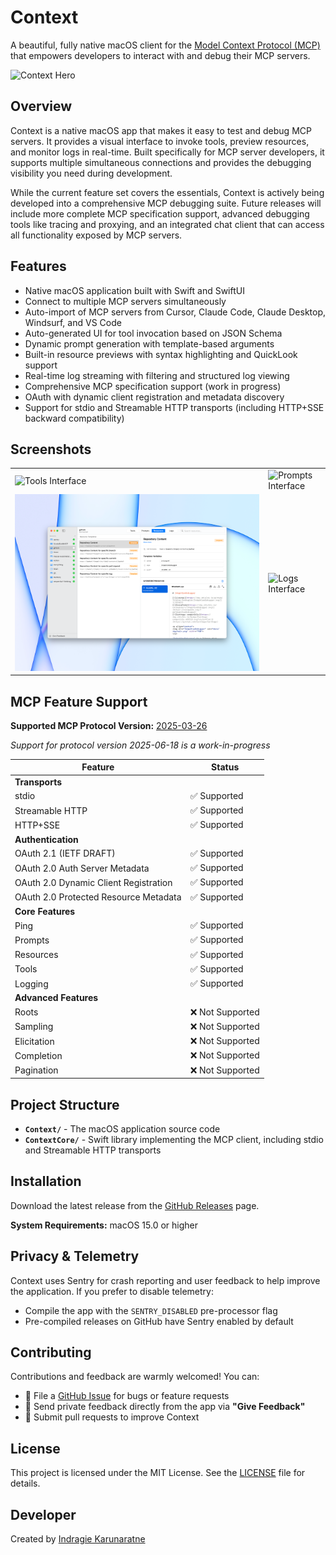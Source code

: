 # Context

A beautiful, fully native macOS client for the [Model Context Protocol (MCP)](https://modelcontextprotocol.io/introduction) that empowers developers to interact with and debug their MCP servers.

![Context Hero](./images/Hero.png)

## Overview

Context is a native macOS app that makes it easy to test and debug MCP servers. It provides a visual interface to invoke tools, preview resources, and monitor logs in real-time. Built specifically for MCP server developers, it supports multiple simultaneous connections and provides the debugging visibility you need during development.

While the current feature set covers the essentials, Context is actively being developed into a comprehensive MCP debugging suite. Future releases will include more complete MCP specification support, advanced debugging tools like tracing and proxying, and an integrated chat client that can access all functionality exposed by MCP servers.

## Features

* Native macOS application built with Swift and SwiftUI
* Connect to multiple MCP servers simultaneously
* Auto-import of MCP servers from Cursor, Claude Code, Claude Desktop, Windsurf, and VS Code
* Auto-generated UI for tool invocation based on JSON Schema
* Dynamic prompt generation with template-based arguments
* Built-in resource previews with syntax highlighting and QuickLook support
* Real-time log streaming with filtering and structured log viewing
* Comprehensive MCP specification support (work in progress)
* OAuth with dynamic client registration and metadata discovery
* Support for stdio and Streamable HTTP transports (including HTTP+SSE backward compatibility)

## Screenshots

<table>
  <tr>
    <td><img src="./images/Tools.png" alt="Tools Interface" /></td>
    <td><img src="./images/Prompts.png" alt="Prompts Interface" /></td>
  </tr>
  <tr>
    <td><img src="./images/Resources.png" alt="Resources Interface" /></td>
    <td><img src="./images/Logs.png" alt="Logs Interface" /></td>
  </tr>
</table>

## MCP Feature Support

**Supported MCP Protocol Version:** [2025-03-26](https://modelcontextprotocol.io/specification/2025-03-26)

_Support for protocol version 2025-06-18 is a work-in-progress_

| Feature | Status |
|---------|--------|
| **Transports** | |
| stdio | ✅ Supported |
| Streamable HTTP | ✅ Supported |
| HTTP+SSE | ✅ Supported |
| **Authentication** | |
| OAuth 2.1 (IETF DRAFT) | ✅ Supported |
| OAuth 2.0 Auth Server Metadata | ✅ Supported |
| OAuth 2.0 Dynamic Client Registration | ✅ Supported |
| OAuth 2.0 Protected Resource Metadata | ✅ Supported |
| **Core Features** | |
| Ping | ✅ Supported |
| Prompts | ✅ Supported |
| Resources | ✅ Supported |
| Tools | ✅ Supported |
| Logging | ✅ Supported |
| **Advanced Features** | |
| Roots | ❌ Not Supported |
| Sampling | ❌ Not Supported |
| Elicitation | ❌ Not Supported |
| Completion | ❌ Not Supported |
| Pagination | ❌ Not Supported |

## Project Structure

- **`Context/`** - The macOS application source code
- **`ContextCore/`** - Swift library implementing the MCP client, including stdio and Streamable HTTP transports

## Installation

Download the latest release from the [GitHub Releases](https://github.com/indragiek/Context/releases) page.

**System Requirements:** macOS 15.0 or higher

## Privacy & Telemetry

Context uses Sentry for crash reporting and user feedback to help improve the application. If you prefer to disable telemetry:

- Compile the app with the `SENTRY_DISABLED` pre-processor flag
- Pre-compiled releases on GitHub have Sentry enabled by default

## Contributing

Contributions and feedback are warmly welcomed! You can:

- 🐛 File a [GitHub Issue](https://github.com/indragiek/Context/issues) for bugs or feature requests
- 💬 Send private feedback directly from the app via **"Give Feedback"**
- 🔧 Submit pull requests to improve Context

## License

This project is licensed under the MIT License. See the [LICENSE](LICENSE) file for details.

## Developer

Created by [Indragie Karunaratne](mailto:i@indragie.com)
